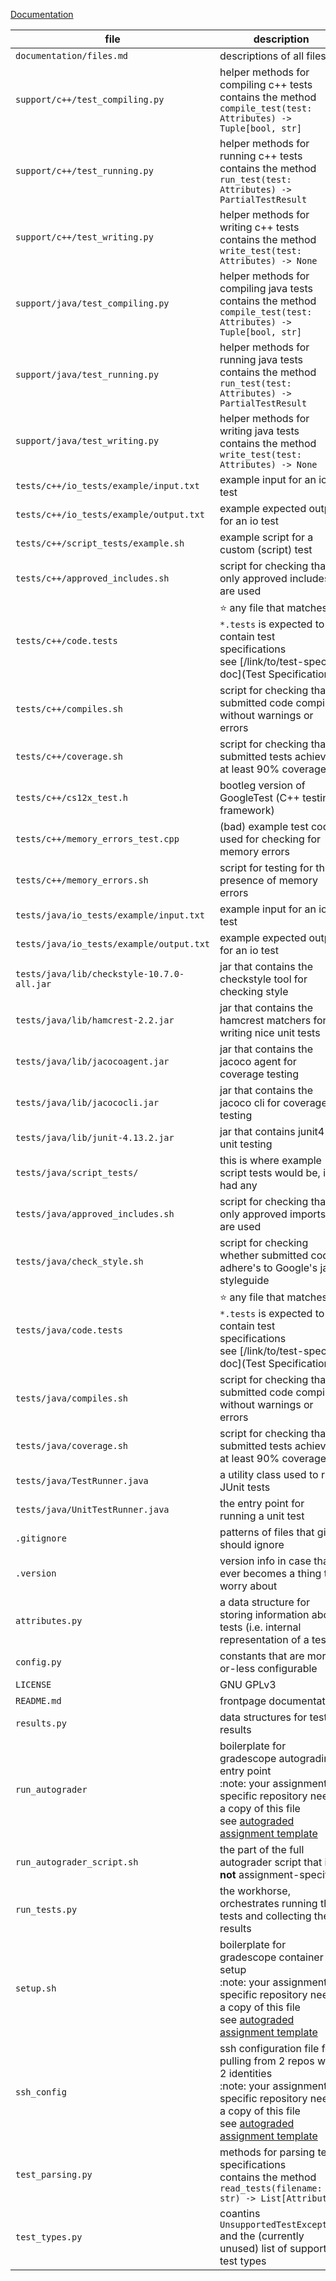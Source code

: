 [Documentation](README.md)

| file | description |
| ---- | ----------- |
| `documentation/files.md` | descriptions of all files |
| `support/c++/test_compiling.py` | helper methods for compiling c++ tests<br/>contains the method `compile_test(test: Attributes) -> Tuple[bool, str]` |
| `support/c++/test_running.py` | helper methods for running c++ tests<br/>contains the method `run_test(test: Attributes) -> PartialTestResult` |
| `support/c++/test_writing.py` | helper methods for writing c++ tests<br/>contains the method `write_test(test: Attributes) -> None` |
| `support/java/test_compiling.py` | helper methods for compiling java tests<br/>contains the method `compile_test(test: Attributes) -> Tuple[bool, str]` |
| `support/java/test_running.py` | helper methods for running java tests<br/>contains the method `run_test(test: Attributes) -> PartialTestResult` |
| `support/java/test_writing.py` | helper methods for writing java tests<br/>contains the method `write_test(test: Attributes) -> None` |
| `tests/c++/io_tests/example/input.txt` | example input for an io test |
| `tests/c++/io_tests/example/output.txt` | example expected output for an io test |
| `tests/c++/script_tests/example.sh` | example script for a custom (script) test |
| `tests/c++/approved_includes.sh` | script for checking that only approved includes are used |
| `tests/c++/code.tests` | :star: any file that matches `*.tests` is expected to contain test specifications<br/> see [/link/to/test-spec-doc](Test Specification) |
| `tests/c++/compiles.sh` | script for checking that submitted code compiles without warnings or errors |
| `tests/c++/coverage.sh` | script for checking that submitted tests achieve at least 90% coverage |
| `tests/c++/cs12x_test.h` | bootleg version of GoogleTest (C++ testing framework) |
| `tests/c++/memory_errors_test.cpp` | (bad) example test code used for checking for memory errors |
| `tests/c++/memory_errors.sh` | script for testing for the presence of memory errors |
| `tests/java/io_tests/example/input.txt` | example input for an io test |
| `tests/java/io_tests/example/output.txt` | example expected output for an io test |
| `tests/java/lib/checkstyle-10.7.0-all.jar` | jar that contains the checkstyle tool for checking style |
| `tests/java/lib/hamcrest-2.2.jar` | jar that contains the hamcrest matchers for writing nice unit tests |
| `tests/java/lib/jacocoagent.jar` | jar that contains the jacoco agent for coverage testing |
| `tests/java/lib/jacococli.jar` | jar that contains the jacoco cli for coverage testing |
| `tests/java/lib/junit-4.13.2.jar` | jar that contains junit4 for unit testing |
| `tests/java/script_tests/` | this is where example script tests would be, if i had any |
| `tests/java/approved_includes.sh` | script for checking that only approved imports are used |
| `tests/java/check_style.sh` | script for checking whether submitted code adhere's to Google's java styleguide |
| `tests/java/code.tests` | :star: any file that matches `*.tests` is expected to contain test specifications<br/> see [/link/to/test-spec-doc](Test Specification) |
| `tests/java/compiles.sh` | script for checking that submitted code compiles without warnings or errors |
| `tests/java/coverage.sh` | script for checking that submitted tests achieve at least 90% coverage |
| `tests/java/TestRunner.java` | a utility class used to run JUnit tests |
| `tests/java/UnitTestRunner.java` | the entry point for running a unit test |
| `.gitignore` | patterns of files that git should ignore |
| `.version` | version info in case that ever becomes a thing to worry about |
| `attributes.py` | a data structure for storing information about tests (i.e. internal representation of a test) |
| `config.py` | constants that are more-or-less configurable |
| `LICENSE` | GNU GPLv3 |
| `README.md` | frontpage documentation |
| `results.py` | data structures for test results |
| `run_autograder` | boilerplate for gradescope autograding entry point<br/>:note: your assignment-specific repository needs a copy of this file<br/> see [autograded assignment template](https://github.com/philipritchey/autograded-assignment-template) |
| `run_autograder_script.sh` | the part of the full autograder script that is **not** assignment-specific |
| `run_tests.py` | the workhorse, orchestrates running the tests and collecting the results |
| `setup.sh` | boilerplate for gradescope container setup<br/>:note: your assignment-specific repository needs a copy of this file<br/> see [autograded assignment template](https://github.com/philipritchey/autograded-assignment-template)  |
| `ssh_config` | ssh configuration file for pulling from 2 repos with 2 identities<br/>:note: your assignment-specific repository needs a copy of this file<br/> see [autograded assignment template](https://github.com/philipritchey/autograded-assignment-template)  |
| `test_parsing.py` | methods for parsing test specifications<br/>contains the method `read_tests(filename: str) -> List[Attributes]` |
| `test_types.py` | coantins `UnsupportedTestException` and the (currently unused) list of supported test types |


